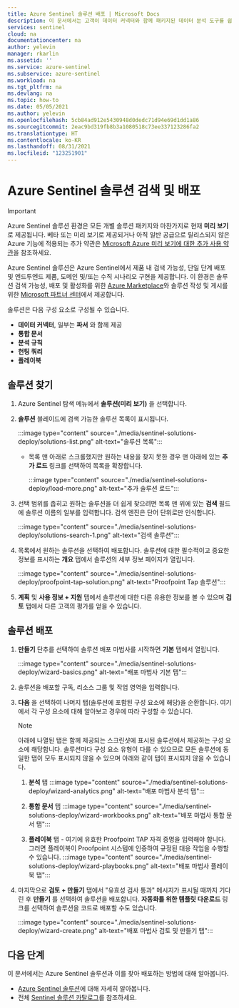 ```yaml
---
title: Azure Sentinel 솔루션 배포 | Microsoft Docs
description: 이 문서에서는 고객이 데이터 커넥터와 함께 패키지된 데이터 분석 도구를 쉽게 찾고 배포할 수 있는 방법을 보여 줍니다.
services: sentinel
cloud: na
documentationcenter: na
author: yelevin
manager: rkarlin
ms.assetid: ''
ms.service: azure-sentinel
ms.subservice: azure-sentinel
ms.workload: na
ms.tgt_pltfrm: na
ms.devlang: na
ms.topic: how-to
ms.date: 05/05/2021
ms.author: yelevin
ms.openlocfilehash: 5cb84ad912e5430948d0dedc71d94e69d1dd1a86
ms.sourcegitcommit: 2eac9bd319fb8b3a1080518c73ee337123286fa2
ms.translationtype: HT
ms.contentlocale: ko-KR
ms.lasthandoff: 08/31/2021
ms.locfileid: "123251901"
---
```

# <a name="discover-and-deploy-azure-sentinel-solutions"></a>Azure Sentinel 솔루션 검색 및 배포

> [!IMPORTANT]
>
> Azure Sentinel 솔루션 환경은 모든 개별 솔루션 패키지와 마찬가지로 현재 **미리 보기** 로 제공됩니다. 베타 또는 미리 보기로 제공되거나 아직 일반 공급으로 릴리스되지 않은 Azure 기능에 적용되는 추가 약관은 [Microsoft Azure 미리 보기에 대한 추가 사용 약관](https://azure.microsoft.com/support/legal/preview-supplemental-terms/)을 참조하세요.

Azure Sentinel 솔루션은 Azure Sentinel에서 제품 내 검색 가능성, 단일 단계 배포 및 엔드투엔드 제품, 도메인 및/또는 수직 시나리오 구현을 제공합니다. 이 환경은 솔루션 검색 가능성, 배포 및 활성화를 위한 [Azure Marketplace](https://azuremarketplace.microsoft.com/marketplace)와 솔루션 작성 및 게시를 위한 [Microsoft 파트너 센터](/partner-center/overview)에서 제공합니다.

솔루션은 다음 구성 요소로 구성될 수 있습니다.

- **데이터 커넥터**, 일부는 **파서** 와 함께 제공
- **통합 문서**
- **분석 규칙**
- **헌팅 쿼리**
- **플레이북**

## <a name="find-your-solution"></a>솔루션 찾기

1. Azure Sentinel 탐색 메뉴에서 **솔루션(미리 보기)** 을 선택합니다.

1. **솔루션** 블레이드에 검색 가능한 솔루션 목록이 표시됩니다.

    :::image type="content" source="./media/sentinel-solutions-deploy/solutions-list.png" alt-text="솔루션 목록":::

    - 목록 맨 아래로 스크롤했지만 원하는 내용을 찾지 못한 경우 맨 아래에 있는 **추가 로드** 링크를 선택하여 목록을 확장합니다.

        :::image type="content" source="./media/sentinel-solutions-deploy/load-more.png" alt-text="추가 솔루션 로드":::

1. 선택 범위를 좁히고 원하는 솔루션을 더 쉽게 찾으려면 목록 맨 위에 있는 **검색** 필드에 솔루션 이름의 일부를 입력합니다. 검색 엔진은 단어 단위로만 인식합니다.

    :::image type="content" source="./media/sentinel-solutions-deploy/solutions-search-1.png" alt-text="검색 솔루션":::

1. 목록에서 원하는 솔루션을 선택하여 배포합니다. 솔루션에 대한 필수적이고 중요한 정보를 표시하는 **개요** 탭에서 솔루션의 세부 정보 페이지가 열립니다.

    :::image type="content" source="./media/sentinel-solutions-deploy/proofpoint-tap-solution.png" alt-text="Proofpoint Tap 솔루션":::

1. **계획** 및 **사용 정보 + 지원** 탭에서 솔루션에 대한 다른 유용한 정보를 볼 수 있으며 **검토** 탭에서 다른 고객의 평가를 얻을 수 있습니다.

## <a name="deploy-your-solution"></a>솔루션 배포

1. **만들기** 단추를 선택하여 솔루션 배포 마법사를 시작하면 **기본** 탭에서 열립니다.

    :::image type="content" source="./media/sentinel-solutions-deploy/wizard-basics.png" alt-text="배포 마법사 기본 탭":::

1. 솔루션을 배포할 구독, 리소스 그룹 및 작업 영역을 입력합니다. 

1. **다음** 을 선택하여 나머지 탭(솔루션에 포함된 구성 요소에 해당)을 순환합니다. 여기에서 각 구성 요소에 대해 알아보고 경우에 따라 구성할 수 있습니다.

    > [!NOTE]
    > 아래에 나열된 탭은 함께 제공되는 스크린샷에 표시된 솔루션에서 제공하는 구성 요소에 해당합니다. 솔루션마다 구성 요소 유형이 다를 수 있으므로 모든 솔루션에 동일한 탭이 모두 표시되지 않을 수 있으며 아래와 같이 탭이 표시되지 않을 수 있습니다.

    1. **분석** 탭 :::image type="content" source="./media/sentinel-solutions-deploy/wizard-analytics.png" alt-text="배포 마법사 분석 탭":::

    1. **통합 문서** 탭 :::image type="content" source="./media/sentinel-solutions-deploy/wizard-workbooks.png" alt-text="배포 마법사 통합 문서 탭":::

    1. **플레이북** 탭 - 여기에 유효한 Proofpoint TAP 자격 증명을 입력해야 합니다. 그러면 플레이북이 Proofpoint 시스템에 인증하여 규정된 대응 작업을 수행할 수 있습니다.
        :::image type="content" source="./media/sentinel-solutions-deploy/wizard-playbooks.png" alt-text="배포 마법사 플레이북 탭":::

1. 마지막으로 **검토 + 만들기** 탭에서 "유효성 검사 통과" 메시지가 표시될 때까지 기다린 후 **만들기** 를 선택하여 솔루션을 배포합니다. **자동화를 위한 템플릿 다운로드** 링크를 선택하여 솔루션을 코드로 배포할 수도 있습니다.

    :::image type="content" source="./media/sentinel-solutions-deploy/wizard-create.png" alt-text="배포 마법사 검토 및 만들기 탭":::

## <a name="next-steps"></a>다음 단계

이 문서에서는 Azure Sentinel 솔루션과 이를 찾아 배포하는 방법에 대해 알아봅니다.

- [Azure Sentinel 솔루션](sentinel-solutions.md)에 대해 자세히 알아봅니다.
- 전체 [Sentinel 솔루션 카탈로그](sentinel-solutions-catalog.md)를 참조하세요.
